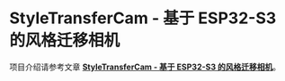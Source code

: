 # StyleTransferCam - 基于 ESP32-S3 的风格迁移相机

项目介绍请参考文章 [**StyleTransferCam - 基于 ESP32-S3 的风格迁移相机**](https://wiki-power.com/StyleTransferCam-%E5%9F%BA%E4%BA%8EESP32-S3%E7%9A%84%E9%A3%8E%E6%A0%BC%E8%BF%81%E7%A7%BB%E7%9B%B8%E6%9C%BA/)。
